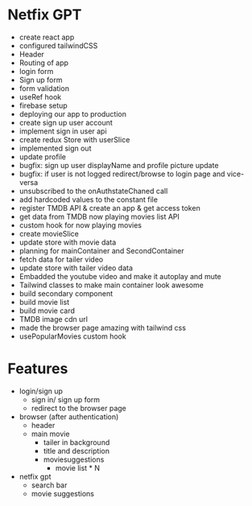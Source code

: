 # Netfix GPT
  - create react app
  - configured tailwindCSS
  - Header 
  - Routing of app
  - login form
  - Sign up form
  - form validation
  - useRef hook
  - firebase setup
  - deploying our app to production
  - create sign up user account
  - implement sign in user api
  - create redux Store with userSlice
  - implemented sign out 
  - update profile
  - bugfix: sign up user displayName and  profile picture update
  - bugfix: if user is not logged redirect/browse to login page and vice-versa 
  - unsubscribed to the onAuthstateChaned call
  - add hardcoded values to the constant file
  - register TMDB API & create an app & get access token
  - get data from TMDB now playing movies list API
  - custom hook for now playing movies
  - create movieSlice
  - update store with movie data
  - planning for mainContainer and SecondContainer
  - fetch data for tailer video
  - update store with tailer video data
  - Embadded the youtube video and make it autoplay and mute
  - Tailwind classes to make main container look awesome
  - build secondary component
  - build movie list
  - build movie card
  - TMDB image cdn url
  - made the browser page amazing with tailwind css
  - usePopularMovies custom hook


# Features 
- login/sign up
  - sign in/ sign up form
  - redirect to the browser page
- browser (after authentication)
  - header
  - main movie
    - tailer in background 
    - title and description
    - moviesuggestions
      - movie list * N
- netfix gpt
  - search bar
  - movie suggestions

